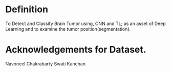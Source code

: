 # Definition
To Detect and Classify Brain Tumor using, CNN and TL; as an asset of Deep Learning and to examine the tumor position(segmentation).

# Acknowledgements for Dataset.
Navoneel Chakrabarty
Swati Kanchan